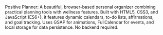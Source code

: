 Positive Planner: A beautiful, browser-based personal organizer combining practical planning tools with wellness features. 
Built with HTML5, CSS3, and JavaScript (ES6+), it features dynamic calendars, to-do lists, affirmations, 
and goal tracking. Uses GSAP for animations, FullCalendar for events, and local storage for data persistence. No backend required.
